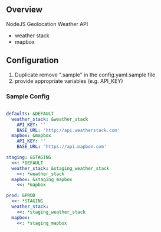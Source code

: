 ## Overview

NodeJS Geolocation Weather API 

- weather stack
- mapbox

## Configuration

1. Duplicate remove ".sample" in the config.yaml.sample file
2. provide appropriate variables (e.g. API_KEY)

### Sample Config
```yaml

defaults: &DEFAULT
  weather_stack: &weather_stack
    API_KEY: ''
    BASE_URL: 'http://api.weatherstack.com'
  mapbox: &mapbox
    API_KEY: ''
    BASE_URL: 'https://api.mapbox.com'

staging: &STAGING
  <<: *DEFAULT
  weather_stack: &staging_weather_stack
    <<: *weather_stack
  mapbox: &staging_mapbox
    <<: *mapbox

prod: &PROD
  <<: *STAGING
  weather_stack:
    <<: *staging_weather_stack
  mapbox:
    <<: *staging_mapbox

```
